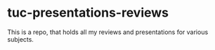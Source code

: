 # tuc-presentations-reviews
This is a repo, that holds all my reviews and presentations for various subjects.
